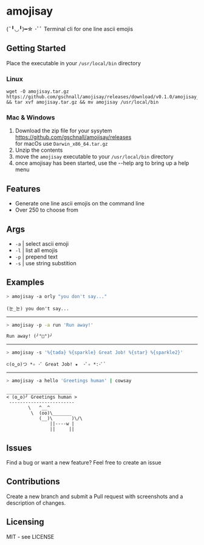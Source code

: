 # amojisay

(˵╹◡╹)━☆ ･ﾟﾟ Terminal cli for one line ascii emojis

## Getting Started

Place the executable in your `/usr/local/bin` directory

### Linux

```shell
wget -O amojisay.tar.gz https://github.com/gschnall/amojisay/releases/download/v0.1.0/amojisay_0.1.0_Linux_x86_64.tar.gz && tar xvf amojisay.tar.gz && mv amojisay /usr/local/bin
```

### Mac & Windows

1. Download the zip file for your sysytem
   https://github.com/gschnall/amojisay/releases  
   for macOs use `Darwin_x86_64.tar.gz`
2. Unzip the contents
3. move the `amojisay` executable to your `/usr/local/bin` directory
4. once amojisay has been started, use the --help arg to bring up a help menu

## Features

- Generate one line ascii emojis on the command line
- Over 250 to choose from

## Args

- `-a` | select ascii emoji
- `-l` | list all emojis
- `-p` | prepend text
- `-s` | use string substition

## Examples

```sh
> amojisay -a orly "you don't say..."
```

```
(눈_눈) you don't say...
```

---

```sh
> amojisay -p -a run 'Run away!'
```

```
Run away! (╯°□°)╯
```

---

```sh
> amojisay -s '%{tada} %{sparkle} Great Job! %{star} %{sparkle2}'
```

```
⊂(o‿o)つ *✧ ･ﾟ Great Job! ★  ･ﾟ✧ *:･ﾟ`
```

---

```sh
> amojisay -a hello 'Greetings human' | cowsay
```

```
________________________
< (ʘ‿ʘ)╯ Greetings human >
 ------------------------
        \   ^__^
         \  (oo)\_______
            (__)\       )\/\
                ||----w |
                ||     ||
```

## Issues

Find a bug or want a new feature? Feel free to create an issue

## Contributions

Create a new branch and submit a Pull request with screenshots and a description of changes.

## Licensing

MIT - see LICENSE

